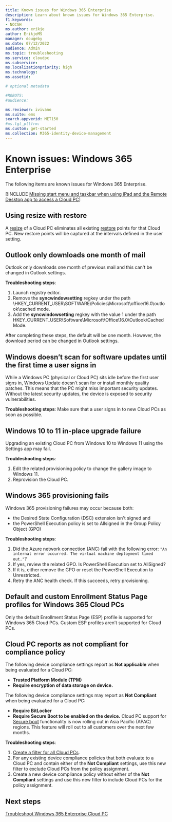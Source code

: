 ```yaml
---
title: Known issues for Windows 365 Enterprise
description: Learn about known issues for Windows 365 Enterprise.
f1.keywords:
- NOCSH
ms.author: erikje
author: ErikjeMS
manager: dougeby
ms.date: 07/12/2022
audience: Admin
ms.topic: troubleshooting
ms.service: cloudpc
ms.subservice:
ms.localizationpriority: high
ms.technology:
ms.assetid: 

# optional metadata

#ROBOTS:
#audience:

ms.reviewer: ivivano
ms.suite: ems
search.appverid: MET150
#ms.tgt_pltfrm:
ms.custom: get-started
ms.collection: M365-identity-device-management
---
```


# Known issues: Windows 365 Enterprise

The following items are known issues for Windows 365 Enterprise.

[!INCLUDE [Missing start menu and taskbar when using iPad and the Remote Desktop app to access a Cloud PC](../includes/known-issues.md)]

## Using resize with restore

A [resize](resize-cloud-pc.md) of a Cloud PC eliminates all existing [restore](restore-overview.md) points for that Cloud PC. New restore points will be captured at the intervals defined in the user setting.

## Outlook only downloads one month of mail<!--39845820-->

Outlook only downloads one month of previous mail and this can't be changed in Outlook settings.

 **Troubleshooting steps**:

1. Launch registry editor.
2. Remove the **syncwindowsetting** regkey under the path \HKEY_CURRENT_USER\SOFTWARE\Policies\Microsoft\office\16.0\outlook\cached mode.
3. Add the **syncwindowsetting** regkey with the value 1 under the path HKEY_CURRENT_USER\Software\Microsoft\Office\16.0\Outlook\Cached Mode.

After completing these steps, the default will be one month. However, the download period can be changed in Outlook settings.

## Windows doesn’t scan for software updates until the first time a user signs in<!--38212344-->

While a Windows PC (physical or Cloud PC) sits idle before the first user signs in, Windows Update doesn’t scan for or install monthly quality patches. This means that the PC might miss important security updates. Without the latest security updates, the device is exposed to security vulnerabilities.

 **Troubleshooting steps**: Make sure that a user signs in to new Cloud PCs as soon as possible.

## Windows 10 to 11 in-place upgrade failure<!--40412134-->

Upgrading an existing Cloud PC from Windows 10 to Windows 11 using the Settings app may fail.

**Troubleshooting steps**:

1. Edit the related provisioning policy to change the gallery image to Windows 11.
2. Reprovision the Cloud PC.

## Windows 365 provisioning fails<!--38483005-->

Windows 365 provisioning failures may occur because both:

- the Desired State Configuration (DSC) extension isn't signed and
- the PowerShell Execution policy is set to Allsigned in the Group Policy Object (GPO)

**Troubleshooting steps**:

1. Did the Azure network connection (ANC) fail with the following error: `"An internal error occurred. The virtual machine deployment timed out."`?
2. If yes, review the related GPO. Is PowerShell Execution set to AllSigned?
3. If it is, either remove the GPO or reset the PowerShell Execution to Unrestricted.
4. Retry the ANC health check. If this succeeds, retry provisioning.

## Default and custom Enrollment Status Page profiles for Windows 365 Cloud PCs

Only the default Enrollment Status Page (ESP) profile is supported for Windows 365 Cloud PCs. Custom ESP profiles aren’t supported for Cloud PCs.

## Cloud PC reports as not compliant for compliance policy

The following device compliance settings report as **Not applicable** when being evaluated for a Cloud PC:

- **Trusted Platform Module (TPM)**
- **Require encryption of data storage on device.**

The following device compliance settings may report as **Not Compliant** when being evaluated for a Cloud PC:

- **Require BitLocker**
- **Require Secure Boot to be enabled on the device.** Cloud PC support for [Secure boot](/windows-hardware/design/device-experiences/oem-secure-boot) functionality is now rolling out in Asia Pacific (APAC) regions. This feature will roll out to all customers over the next few months.

**Troubleshooting steps**: 

1. [Create a filter for all Cloud PCs](create-filter.md#create-a-filter-for-all-cloud-pcs).
2. For any existing device compliance policies that both evaluate to a Cloud PC and contain either of the **Not Compliant** settings, use this new filter to exclude Cloud PCs from the policy assignment.
3. Create a new device compliance policy without either of the **Not Compliant** settings and use this new filter to include Cloud PCs for the policy assignment.

## Next steps

[Troubleshoot Windows 365 Enterprise Cloud PC](troubleshooting.md)
